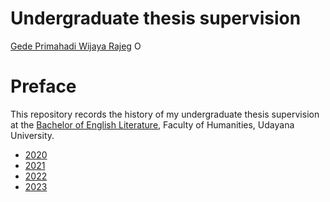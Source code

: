 Undergraduate thesis supervision
================
[Gede Primahadi Wijaya
Rajeg](https://udayananetworking.unud.ac.id/lecturer/880-gede-primahadi-wijaya-rajeg)
<a itemprop="sameAs" content="https://orcid.org/0000-0002-2047-8621" href="https://orcid.org/0000-0002-2047-8621" target="orcid.widget" rel="noopener noreferrer" style="vertical-align:top;"><img src="https://orcid.org/sites/default/files/images/orcid_16x16.png" style="width:1em;margin-right:.5em;" alt="ORCID iD icon"></a>

<!-- README.md is generated from README.Rmd. Please edit that file -->

# Preface

<!-- badges: start -->
<!-- badges: end -->

This repository records the history of my undergraduate thesis
supervision at the [Bachelor of English
Literature](https://sasing.unud.ac.id), Faculty of Humanities, Udayana
University.

- [2020](https://github.com/gederajeg/undergrad-thesis-supervision/tree/main/2020)
- [2021](https://github.com/gederajeg/undergrad-thesis-supervision/tree/main/2021)
- [2022](https://github.com/gederajeg/undergrad-thesis-supervision/tree/main/2022)
- [2023](https://github.com/gederajeg/undergrad-thesis-supervision/tree/main/2023)
